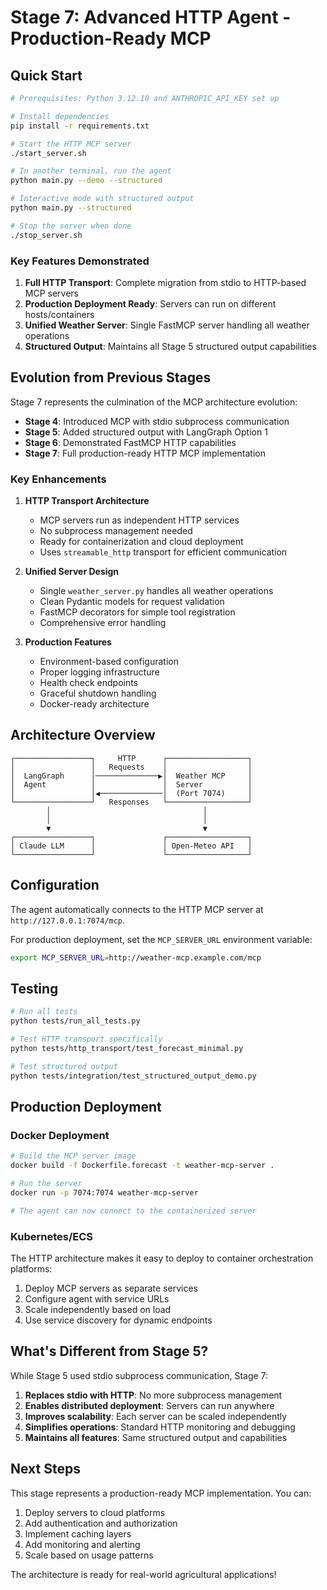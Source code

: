 # Stage 7: Advanced HTTP Agent - Production-Ready MCP

## Quick Start

```bash
# Prerequisites: Python 3.12.10 and ANTHROPIC_API_KEY set up

# Install dependencies
pip install -r requirements.txt

# Start the HTTP MCP server
./start_server.sh

# In another terminal, run the agent
python main.py --demo --structured

# Interactive mode with structured output
python main.py --structured

# Stop the server when done
./stop_server.sh
```

### Key Features Demonstrated

1. **Full HTTP Transport**: Complete migration from stdio to HTTP-based MCP servers
2. **Production Deployment Ready**: Servers can run on different hosts/containers
3. **Unified Weather Server**: Single FastMCP server handling all weather operations
4. **Structured Output**: Maintains all Stage 5 structured output capabilities

## Evolution from Previous Stages

Stage 7 represents the culmination of the MCP architecture evolution:

- **Stage 4**: Introduced MCP with stdio subprocess communication
- **Stage 5**: Added structured output with LangGraph Option 1
- **Stage 6**: Demonstrated FastMCP HTTP capabilities
- **Stage 7**: Full production-ready HTTP MCP implementation

### Key Enhancements

1. **HTTP Transport Architecture**
   - MCP servers run as independent HTTP services
   - No subprocess management needed
   - Ready for containerization and cloud deployment
   - Uses `streamable_http` transport for efficient communication

2. **Unified Server Design**
   - Single `weather_server.py` handles all weather operations
   - Clean Pydantic models for request validation
   - FastMCP decorators for simple tool registration
   - Comprehensive error handling

3. **Production Features**
   - Environment-based configuration
   - Proper logging infrastructure
   - Health check endpoints
   - Graceful shutdown handling
   - Docker-ready architecture

## Architecture Overview

```
┌─────────────────┐     HTTP      ┌──────────────────┐
│                 │   Requests    │                  │
│  LangGraph      │──────────────▶│  Weather MCP     │
│  Agent          │               │  Server          │
│                 │◀──────────────│  (Port 7074)     │
└─────────────────┘   Responses   └──────────────────┘
        │                                  │
        │                                  │
        ▼                                  ▼
┌─────────────────┐               ┌──────────────────┐
│ Claude LLM      │               │ Open-Meteo API   │
└─────────────────┘               └──────────────────┘
```

## Configuration

The agent automatically connects to the HTTP MCP server at `http://127.0.0.1:7074/mcp`.

For production deployment, set the `MCP_SERVER_URL` environment variable:

```bash
export MCP_SERVER_URL=http://weather-mcp.example.com/mcp
```

## Testing

```bash
# Run all tests
python tests/run_all_tests.py

# Test HTTP transport specifically
python tests/http_transport/test_forecast_minimal.py

# Test structured output
python tests/integration/test_structured_output_demo.py
```

## Production Deployment

### Docker Deployment

```bash
# Build the MCP server image
docker build -f Dockerfile.forecast -t weather-mcp-server .

# Run the server
docker run -p 7074:7074 weather-mcp-server

# The agent can now connect to the containerized server
```

### Kubernetes/ECS

The HTTP architecture makes it easy to deploy to container orchestration platforms:

1. Deploy MCP servers as separate services
2. Configure agent with service URLs
3. Scale independently based on load
4. Use service discovery for dynamic endpoints

## What's Different from Stage 5?

While Stage 5 used stdio subprocess communication, Stage 7:

1. **Replaces stdio with HTTP**: No more subprocess management
2. **Enables distributed deployment**: Servers can run anywhere
3. **Improves scalability**: Each server can be scaled independently
4. **Simplifies operations**: Standard HTTP monitoring and debugging
5. **Maintains all features**: Same structured output and capabilities

## Next Steps

This stage represents a production-ready MCP implementation. You can:

1. Deploy servers to cloud platforms
2. Add authentication and authorization
3. Implement caching layers
4. Add monitoring and alerting
5. Scale based on usage patterns

The architecture is ready for real-world agricultural applications!